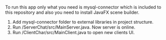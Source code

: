 To run this app only what you need is mysql-connector which is included to this repository and also you need to install JavaFX scene builder.

1. Add mysql-connector folder to external libraries in project structure.
2. Run /ServerChat/src/MainServer.java. Now server is online.
3. Run /ClientChar/src/MainClient.java to open new clients UI. 
